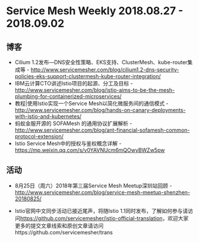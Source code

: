 # Service Mesh Weekly 2018.08.27 - 2018.09.02

## 博客

- Cilium 1.2发布—DNS安全性策略、EKS支持、ClusterMesh、kube-router集成等 - http://www.servicemesher.com/blog/cilium1.2-dns-security-policies-eks-support-clustermesh-kube-router-integration/
- IBM云计算CTO讲述Istio项目的起源、分工及目标 - http://www.servicemesher.com/blog/istio-aims-to-be-the-mesh-plumbing-for-containerized-microservices/
- 教程|使用Istio实现一个Service Mesh以简化微服务间的通信模式 - http://www.servicemesher.com/blog/hands-on-canary-deployments-with-istio-and-kubernetes/
- 蚂蚁金服开源的 SOFAMesh 的通用协议扩展解析 - http://www.servicemesher.com/blog/ant-financial-sofamesh-common-protocol-extension/
- Istio Service Mesh中的授权与鉴权概念详解 - https://mp.weixin.qq.com/s/v0YAVNUcm6mQOwyBWZw5pw

## 活动

- 8月25日（周六）2018年第三届Service Mesh Meetup深圳站回顾 - http://www.servicemesher.com/blog/service-mesh-meetup-shenzhen-20180825/

- Istio官网中文同步活动已接近尾声，将随Istio 1.1同时发布，了解如何参与请访问<https://github.com/servicemesher/istio-official-translation>，欢迎大家更多的提交文章线索和原创文章请访问https://github.com/servicemesher/trans
